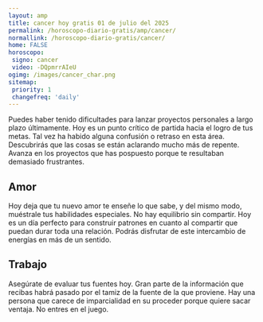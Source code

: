 ```yaml
---
layout: amp
title: cancer hoy gratis 01 de julio del 2025 
permalink: /horoscopo-diario-gratis/amp/cancer/
normallink: /horoscopo-diario-gratis/cancer/
home: FALSE
horoscopo:
 signo: cancer
 video: -DQpmrrAIeU
ogimg: /images/cancer_char.png
sitemap:
 priority: 1
 changefreq: 'daily'
---
```



Puedes haber tenido dificultades para lanzar proyectos personales a largo plazo últimamente. Hoy es un punto crítico de partida hacia el logro de tus metas. Tal vez ha habido alguna confusión o retraso en esta área. Descubrirás que las cosas se están aclarando mucho más de repente. Avanza en los proyectos que has pospuesto porque te resultaban demasiado frustrantes.

## Amor

Hoy deja que tu nuevo amor te enseñe lo que sabe, y del mismo modo, muéstrale tus habilidades especiales. No hay equilibrio sin compartir. Hoy es un día perfecto para construir patrones en cuanto al compartir que puedan durar toda una relación. Podrás disfrutar de este intercambio de energías en más de un sentido.

## Trabajo

Asegúrate de evaluar tus fuentes hoy. Gran parte de la información que recibas habrá pasado por el tamiz de la fuente de la que proviene. Hay una persona que carece de imparcialidad en su proceder porque quiere sacar ventaja. No entres en el juego.